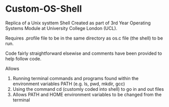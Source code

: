 Custom-OS-Shell
===============
Replica of a Unix systtem Shell
Created as part of 3rd Year Operating Systems Module at University College London (UCL). 

Requires .profile file to be in the same directory as os.c file (the shell) to be run. 

Code fairly straightforward elsewise and comments have been provided to help follow code.  

Allows 
1) Running terminal commands and programs found within the environment variables PATH (e.g. ls, pwd, mkdir, gcc)
2) Using the command cd (customly coded into shell) to go in and out files 
3) Allows PATH and HOME environment variables to be changed from the terminal



